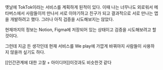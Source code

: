 옛날에 TokTok이라는 서비스를 계획하게 된적이 있다. 이때 나는 너무나도 외로워서 메타버스에서 사람들이끼 만나서 서로 이야기하고 친구가 되고 결과적으로 서로 만나는 앱을 개발하려고 했다. 그러나 아직 검증을 시도해보지는 않았다. 

현재까지의 정보는 Notion, Figma에 저장되어 있는 상태이고 검증을 시도해보려고 할 것이다.

그런데 지금 든 생각인데 현재 서비스를 We play에 가깝게 바꿔야지 사람들이 사용하지 않을까 싶기도 하다.

[[인간관계에 대한 고찰 + 아이디어]]이것과도 비슷한것 같다 
